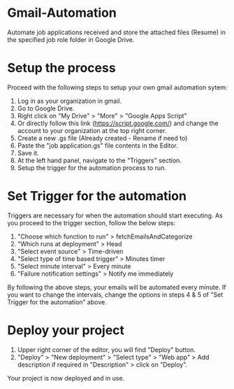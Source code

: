 # Gmail-Automation
Automate job applications received and store the attached files (Resume) in the specified job role folder in Google Drive.

# Setup the process
Proceed with the following steps to setup your own gmail automation sytem:
1.  Log in as your organization in gmail.
2.  Go to Google Drive.
3.  Right click on "My Drive" > "More" > "Google Apps Script"
4.  Or directly follow this link (https://script.google.com/) and change the account to your organization at the top right corner.
5.  Create a new .gs file (Already created - Rename if need to)
6.  Paste the "job application.gs" file contents in the Editor.
7.  Save it.
8.  At the left hand panel, navigate to the "Triggers" section.
9.  Setup the trigger for the automation process to run.

# Set Trigger for the automation
Triggers are necessary for when the automation should start executing. As you proceed to the trigger section, follow the below steps:
1.  "Choose which function to run" > fetchEmailsAndCategorize
2.  "Which runs at deployment" > Head
3.  "Select event source" > Time-driven
4.  "Select type of time based trigger" > Minutes timer
5.  "Select minute interval" > Every minute
6.  "Failure notification settings" > Notify me immediately

By following the above steps, your emails will be automated every minute.
If you want to change the intervals, change the options in steps 4 & 5 of "Set Trigger for the automation" above.

# Deploy your project
1.  Upper right corner of the editor, you will find "Deploy" button.
2.  "Deploy" > "New deployment" > "Select type" > "Web app" > Add description if required in "Description" > click on "Deploy".

Your project is now deployed and in use.
